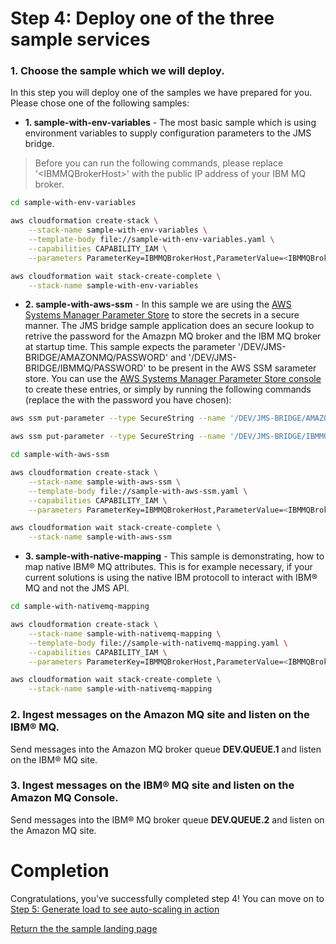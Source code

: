 # Step 4: Deploy one of the three sample services

### 1. Choose the sample which we will deploy.
In this step you will deploy one of the samples we have prepared for you. Please chose one of the following samples:

* **1. sample-with-env-variables** - The most basic sample which is using environment variables to supply configuration parameters to the JMS bridge.

> Before you can run the following commands, please replace '\<IBMMQBrokerHost\>' with the public IP address of your IBM MQ broker.

``` bash
cd sample-with-env-variables

aws cloudformation create-stack \
    --stack-name sample-with-env-variables \
    --template-body file://sample-with-env-variables.yaml \
    --capabilities CAPABILITY_IAM \
    --parameters ParameterKey=IBMMQBrokerHost,ParameterValue=<IBMMQBrokerHost>

aws cloudformation wait stack-create-complete \
    --stack-name sample-with-env-variables
```

* **2. sample-with-aws-ssm** - In this sample we are using the [AWS Systems Manager Parameter Store](https://aws.amazon.com/systems-manager/features/#Parameter_Store) to store the secrets in a secure manner. The JMS bridge sample application does an secure lookup to retrive the password for the Amazpn MQ broker and the IBM MQ broker at startup time.
This sample expects the parameter '/DEV/JMS-BRIDGE/AMAZONMQ/PASSWORD' and '/DEV/JMS-BRIDGE/IBMMQ/PASSWORD' to be present in the AWS SSM sarameter store. You can use the [AWS Systems Manager Parameter Store console](https://console.aws.amazon.com/systems-manager/parameters/) to create these entries, or simply by running the following commands (replace the <password> with the password you have chosen):

``` bash
aws ssm put-parameter --type SecureString --name '/DEV/JMS-BRIDGE/AMAZONMQ/PASSWORD' --value '<password>'

aws ssm put-parameter --type SecureString --name '/DEV/JMS-BRIDGE/IBMMQ/PASSWORD' --value '<password>'
```

``` bash
cd sample-with-aws-ssm

aws cloudformation create-stack \
    --stack-name sample-with-aws-ssm \
    --template-body file://sample-with-aws-ssm.yaml \
    --capabilities CAPABILITY_IAM \
    --parameters ParameterKey=IBMMQBrokerHost,ParameterValue=<IBMMQBrokerHost>

aws cloudformation wait stack-create-complete \
    --stack-name sample-with-aws-ssm
```

* **3. sample-with-native-mapping** - This sample is demonstrating, how to map native IBM® MQ attributes. This is for example necessary, if your current solutions is using the native IBM protocoll to interact with IBM® MQ and not the JMS API. 

``` bash
cd sample-with-nativemq-mapping

aws cloudformation create-stack \
    --stack-name sample-with-nativemq-mapping \
    --template-body file://sample-with-nativemq-mapping.yaml \
    --capabilities CAPABILITY_IAM \
    --parameters ParameterKey=IBMMQBrokerHost,ParameterValue=<IBMMQBrokerHost>

aws cloudformation wait stack-create-complete \
    --stack-name sample-with-nativemq-mapping
```

### 2. Ingest messages on the Amazon MQ site and listen on the IBM® MQ.

Send messages into the Amazon MQ broker queue **DEV.QUEUE.1** and listen on the IBM® MQ site.  

### 3. Ingest messages on the IBM® MQ site and listen on the Amazon MQ Console.

Send messages into the IBM® MQ broker queue **DEV.QUEUE.2** and listen on the Amazon MQ site.  

# Completion

Congratulations, you've successfully completed step 4! You can move on to [Step 5: Generate load to see auto-scaling in action](/step-5.md)

[Return the the sample landing page](/README.md)